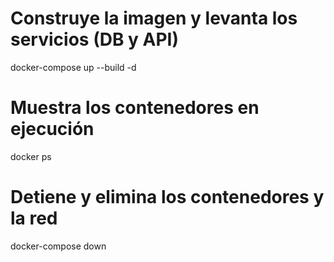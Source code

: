 # Construye la imagen y levanta los servicios (DB y API)
docker-compose up --build -d

# Muestra los contenedores en ejecución
docker ps

# Detiene y elimina los contenedores y la red
docker-compose down
